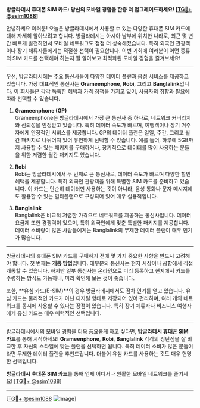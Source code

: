 **방글라데시 휴대폰 SIM 카드: 당신의 모바일 경험을 한층 더 업그레이드하세요! [[TG💪+ @esim1088](https://t.me/s/esim1088)]**

안녕하세요 여러분! 오늘은 방글라데시에서 사용할 수 있는 다양한 휴대폰 SIM 카드에 대해 자세히 알아보려고 합니다. 방글라데시는 아시아 남부에 위치한 나라로, 최근 몇 년간 빠르게 발전하면서 모바일 네트워크도 점점 더 성숙해졌습니다. 특히 외국인 관광객이나 장기 체류자들에게는 적절한 선택이 필요합니다. 이번 기회에 여러분이 어떤 종류의 SIM 카드를 선택해야 하는지 잘 알아보고 최적화된 모바일 경험을 즐겨보세요!

---

우선, 방글라데시에는 주요 통신사들이 다양한 데이터 플랜과 음성 서비스를 제공하고 있습니다. 가장 대표적인 통신사는 **Grameenphone**, **Robi**, 그리고 **Banglalink**입니다. 이 회사들은 각각 독특한 혜택과 가격 정책을 가지고 있어, 사용자의 취향과 필요에 따라 선택할 수 있습니다.

1. **Grameenphone (GP)**  
   Grameenphone은 방글라데시에서 가장 큰 통신사 중 하나로, 네트워크 커버리지와 신뢰성을 인정받고 있습니다. 특히 데이터 속도가 빠르며, 여행객이나 장기 거주자에게 안정적인 서비스를 제공합니다. GP의 데이터 플랜은 일일, 주간, 그리고 월간 패키지로 나뉘어져 있어 유연하게 선택할 수 있습니다. 예를 들어, 하루에 5GB까지 사용할 수 있는 패키지를 구매하거나, 장기적으로 데이터를 많이 사용하는 분들을 위한 저렴한 월간 패키지도 있습니다.

2. **Robi**  
   Robi는 방글라데시에서 두 번째로 큰 통신사로, 데이터 속도가 빠르며 다양한 할인 혜택을 제공합니다. 특히 외국인 관광객을 위해 특별한 SIM 카드를 준비하고 있습니다. 이 카드는 단순히 데이터만 사용하는 것이 아니라, 음성 통화나 문자 메시지에도 활용할 수 있는 멀티플랜으로 구성되어 있어 매우 실용적입니다.

3. **Banglalink**  
   Banglalink은 비교적 저렴한 가격으로 네트워크를 제공하는 통신사입니다. 데이터 요금제 또한 경쟁력이 있으며, 특히 외국인에게 맞춘 특별한 패키지를 제공합니다. 데이터 소비량이 많은 사람들에게는 Banglalink의 무제한 데이터 플랜이 매우 인기가 많습니다.

---

방글라데시의 휴대폰 SIM 카드를 구매하기 전에 몇 가지 중요한 사항을 반드시 고려해야 합니다. 첫 번째는 **개통 방법**입니다. 대부분의 통신사는 현지 시장이나 공항에서 직접 개통할 수 있습니다. 하지만 일부 통신사는 온라인으로 미리 등록하고 현지에서 카드를 수령하는 방식도 가능하니, 미리 확인해 보는 것이 좋습니다.

또한, **유심 카드(E-SIM)**의 경우 방글라데시에서도 점차 인기를 얻고 있습니다. 유심 카드는 물리적인 카드가 아닌 디지털 형태로 저장되어 있어 편리하며, 여러 개의 네트워크를 동시에 사용할 수 있다는 장점이 있습니다. 특히 장기 체류자나 비즈니스 여행자에게 유심 카드는 매우 매력적인 선택입니다.

---

방글라데시에서의 모바일 경험을 더욱 풍요롭게 하고 싶다면, **방글라데시 휴대폰 SIM 카드**를 통해 시작하세요! **Grameenphone**, **Robi**, **Banglalink** 각각의 장단점을 잘 비교한 후 자신의 스타일에 맞는 플랜을 선택하면 됩니다. 특히 데이터 소비가 많은 분들이라면 무제한 데이터 플랜을 추천드립니다. 더불어 유심 카드를 사용하는 것도 매우 현명한 선택입니다.

**방글라데시 휴대폰 SIM 카드**를 통해 언제 어디서나 원활한 모바일 네트워크를 즐기세요! [[TG💪+ @esim1088](https://t.me/s/esim1088)]

---

[[TG💪+ @esim1088](https://t.me/s/esim1088) ![Image](https://i.postimg.cc/Y0z9fWf4/image.png)]